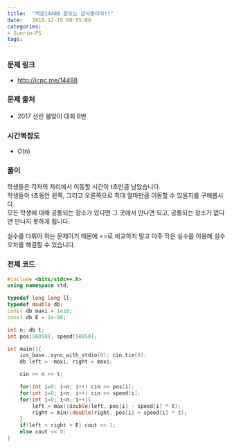 ```yaml
---
title:  "백준14488 준오는 급식충이야!!"
date:   2018-12-15 00:05:00
categories:
- Sunrin-PS
tags:
---
```


### 문제 링크
* http://icpc.me/14488

### 문제 출처
* 2017 선린 봄맞이 대회 B번

### 시간복잡도
* O(n)

### 풀이
학생들은 각자의 자리에서 이동할 시간이 t초만큼 남았습니다.<br>
학생들이 t초동안 왼쪽, 그리고 오른쪽으로 최대 얼마만큼 이동할 수 있을지를 구해봅시다.<br>
모든 학생에 대해 공통되는 장소가 있다면 그 곳에서 만나면 되고, 공통되는 장소가 없다면 만나지 못하게 됩니다.

실수를 다뤄야 하는 문제이기 때문에 <=로 비교하지 말고 아주 작은 실수를 이용해 실수 오차를 해결할 수 있습니다.

### 전체 코드
```cpp
#include <bits/stdc++.h>
using namespace std;

typedef long long ll;
typedef double db;
const db maxi = 1e18;
const db E = 1e-08;

int n; db t;
int pos[50050], speed[50050];

int main(){
	ios_base::sync_with_stdio(0); cin.tie(0);
	db left = -maxi, right = maxi;

	cin >> n >> t;

	for(int i=0; i<n; i++) cin >> pos[i];
	for(int i=0; i<n; i++) cin >> speed[i];
	for(int i=0; i<n; i++){
		left = max((double)left, pos[i] - speed[i] * t);
		right = min((double)right, pos[i] + speed[i] * t);
	}
	if(left < right + E) cout << 1;
	else cout << 0;
}
```
